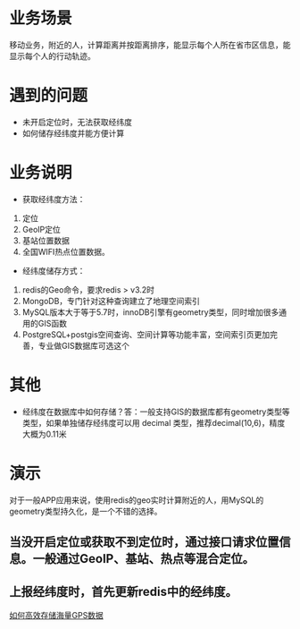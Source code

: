 # 业务场景
移动业务，附近的人，计算距离并按距离排序，能显示每个人所在省市区信息，能显示每个人的行动轨迹。

# 遇到的问题
- 未开启定位时，无法获取经纬度
- 如何储存经纬度并能方便计算

# 业务说明
- 获取经纬度方法：
1. 定位 
2. GeoIP定位 
3. 基站位置数据 
4. 全国WIFI热点位置数据。
- 经纬度储存方式：
1. redis的Geo命令，要求redis > v3.2时 
2. MongoDB，专门针对这种查询建立了地理空间索引 
3. MySQL版本大于等于5.7时，innoDB引擎有geometry类型，同时增加很多通用的GIS函数 
4. PostgreSQL+postgis空间查询、空间计算等功能丰富，空间索引页更加完善，专业做GIS数据库可选这个

# 其他
- 经纬度在数据库中如何存储？答：一般支持GIS的数据库都有geometry类型等类型，如果单独储存经纬度可以用 decimal 类型，推荐decimal(10,6)，精度大概为0.11米

# 演示

对于一般APP应用来说，使用redis的geo实时计算附近的人，用MySQL的geometry类型持久化，是一个不错的选择。

## 当没开启定位或获取不到定位时，通过接口请求位置信息。一般通过GeoIP、基站、热点等混合定位。

## 上报经纬度时，首先更新redis中的经纬度。


[如何高效存储海量GPS数据][1]



  [1]: https://yq.aliyun.com/articles/74460